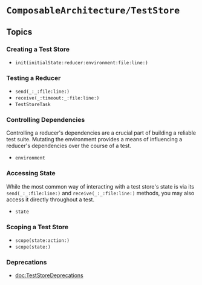 # ``ComposableArchitecture/TestStore``

## Topics

### Creating a Test Store

- ``init(initialState:reducer:environment:file:line:)``

### Testing a Reducer

- ``send(_:_:file:line:)``
- ``receive(_:timeout:_:file:line:)``
- ``TestStoreTask``

### Controlling Dependencies

Controlling a reducer's dependencies are a crucial part of building a reliable test suite. Mutating the environment provides a means of influencing a reducer's dependencies over the course of a test.

- ``environment``

### Accessing State

While the most common way of interacting with a test store's state is via its ``send(_:_:file:line:)`` and ``receive(_:_:file:line:)`` methods, you may also access it directly throughout a test.

- ``state``

### Scoping a Test Store

- ``scope(state:action:)``
- ``scope(state:)``

### Deprecations

- <doc:TestStoreDeprecations>
